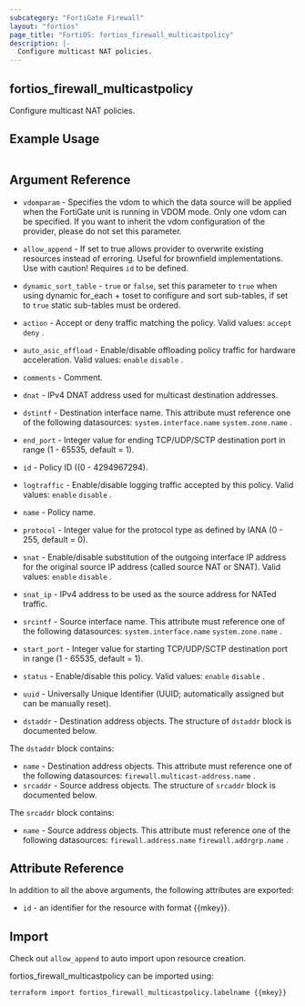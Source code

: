 ```yaml
---
subcategory: "FortiGate Firewall"
layout: "fortios"
page_title: "FortiOS: fortios_firewall_multicastpolicy"
description: |-
  Configure multicast NAT policies.
---
```


## fortios_firewall_multicastpolicy
Configure multicast NAT policies.

## Example Usage

```hcl

```

## Argument Reference
* `vdomparam` - Specifies the vdom to which the data source will be applied when the FortiGate unit is running in VDOM mode. Only one vdom can be specified. If you want to inherit the vdom configuration of the provider, please do not set this parameter.
* `allow_append` - If set to true allows provider to overwrite existing resources instead of erroring. Useful for brownfield implementations. Use with caution! Requires `id` to be defined.
* `dynamic_sort_table` - `true` or `false`, set this parameter to `true` when using dynamic for_each + toset to configure and sort sub-tables, if set to `true` static sub-tables must be ordered.

* `action` - Accept or deny traffic matching the policy. Valid values: `accept` `deny` .
* `auto_asic_offload` - Enable/disable offloading policy traffic for hardware acceleration. Valid values: `enable` `disable` .
* `comments` - Comment.
* `dnat` - IPv4 DNAT address used for multicast destination addresses.
* `dstintf` - Destination interface name. This attribute must reference one of the following datasources: `system.interface.name` `system.zone.name` .
* `end_port` - Integer value for ending TCP/UDP/SCTP destination port in range (1 - 65535, default = 1).
* `id` - Policy ID ((0 - 4294967294).
* `logtraffic` - Enable/disable logging traffic accepted by this policy. Valid values: `enable` `disable` .
* `name` - Policy name.
* `protocol` - Integer value for the protocol type as defined by IANA (0 - 255, default = 0).
* `snat` - Enable/disable substitution of the outgoing interface IP address for the original source IP address (called source NAT or SNAT). Valid values: `enable` `disable` .
* `snat_ip` - IPv4 address to be used as the source address for NATed traffic.
* `srcintf` - Source interface name. This attribute must reference one of the following datasources: `system.interface.name` `system.zone.name` .
* `start_port` - Integer value for starting TCP/UDP/SCTP destination port in range (1 - 65535, default = 1).
* `status` - Enable/disable this policy. Valid values: `enable` `disable` .
* `uuid` - Universally Unique Identifier (UUID; automatically assigned but can be manually reset).
* `dstaddr` - Destination address objects. The structure of `dstaddr` block is documented below.

The `dstaddr` block contains:

* `name` - Destination address objects. This attribute must reference one of the following datasources: `firewall.multicast-address.name` .
* `srcaddr` - Source address objects. The structure of `srcaddr` block is documented below.

The `srcaddr` block contains:

* `name` - Source address objects. This attribute must reference one of the following datasources: `firewall.address.name` `firewall.addrgrp.name` .

## Attribute Reference

In addition to all the above arguments, the following attributes are exported:
* `id` - an identifier for the resource with format {{mkey}}.

## Import

Check out `allow_append` to auto import upon resource creation.

fortios_firewall_multicastpolicy can be imported using:
```sh
terraform import fortios_firewall_multicastpolicy.labelname {{mkey}}
```
